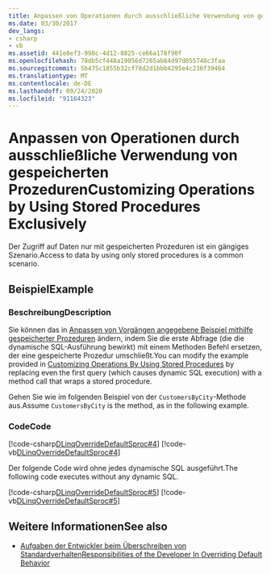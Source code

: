 ```yaml
---
title: Anpassen von Operationen durch ausschließliche Verwendung von gespeicherten Prozeduren
ms.date: 03/30/2017
dev_langs:
- csharp
- vb
ms.assetid: 441e8ef3-998c-4d12-8825-ce66a178f90f
ms.openlocfilehash: 78db5cf448a19056d7265ab84d97d055748c3faa
ms.sourcegitcommit: 5b475c1855b32cf78d2d1bbb4295e4c236f39464
ms.translationtype: MT
ms.contentlocale: de-DE
ms.lasthandoff: 09/24/2020
ms.locfileid: "91164323"
---
```

# <a name="customizing-operations-by-using-stored-procedures-exclusively"></a><span data-ttu-id="a5608-102">Anpassen von Operationen durch ausschließliche Verwendung von gespeicherten Prozeduren</span><span class="sxs-lookup"><span data-stu-id="a5608-102">Customizing Operations by Using Stored Procedures Exclusively</span></span>

<span data-ttu-id="a5608-103">Der Zugriff auf Daten nur mit gespeicherten Prozeduren ist ein gängiges Szenario.</span><span class="sxs-lookup"><span data-stu-id="a5608-103">Access to data by using only stored procedures is a common scenario.</span></span>  
  
## <a name="example"></a><span data-ttu-id="a5608-104">Beispiel</span><span class="sxs-lookup"><span data-stu-id="a5608-104">Example</span></span>  
  
### <a name="description"></a><span data-ttu-id="a5608-105">Beschreibung</span><span class="sxs-lookup"><span data-stu-id="a5608-105">Description</span></span>  

 <span data-ttu-id="a5608-106">Sie können das in [Anpassen von Vorgängen angegebene Beispiel mithilfe gespeicherter Prozeduren](customizing-operations-by-using-stored-procedures.md) ändern, indem Sie die erste Abfrage (die die dynamische SQL-Ausführung bewirkt) mit einem Methoden Befehl ersetzen, der eine gespeicherte Prozedur umschließt.</span><span class="sxs-lookup"><span data-stu-id="a5608-106">You can modify the example provided in [Customizing Operations By Using Stored Procedures](customizing-operations-by-using-stored-procedures.md) by replacing even the first query (which causes dynamic SQL execution) with a method call that wraps a stored procedure.</span></span>  
  
 <span data-ttu-id="a5608-107">Gehen Sie wie im folgenden Beispiel von der `CustomersByCity`-Methode aus.</span><span class="sxs-lookup"><span data-stu-id="a5608-107">Assume `CustomersByCity` is the method, as in the following example.</span></span>  
  
### <a name="code"></a><span data-ttu-id="a5608-108">Code</span><span class="sxs-lookup"><span data-stu-id="a5608-108">Code</span></span>  

 [!code-csharp[DLinqOverrideDefaultSproc#4](../../../../../../samples/snippets/csharp/VS_Snippets_Data/DLinqOverrideDefaultSproc/cs/northwind.cs#4)]
 [!code-vb[DLinqOverrideDefaultSproc#4](../../../../../../samples/snippets/visualbasic/VS_Snippets_Data/DLinqOverrideDefaultSproc/vb/northwind.vb#4)]  
  
 <span data-ttu-id="a5608-109">Der folgende Code wird ohne jedes dynamische SQL ausgeführt.</span><span class="sxs-lookup"><span data-stu-id="a5608-109">The following code executes without any dynamic SQL.</span></span>  
  
 [!code-csharp[DLinqOverrideDefaultSproc#5](../../../../../../samples/snippets/csharp/VS_Snippets_Data/DLinqOverrideDefaultSproc/cs/Program.cs#5)]
 [!code-vb[DLinqOverrideDefaultSproc#5](../../../../../../samples/snippets/visualbasic/VS_Snippets_Data/DLinqOverrideDefaultSproc/vb/Module1.vb#5)]  
  
## <a name="see-also"></a><span data-ttu-id="a5608-110">Weitere Informationen</span><span class="sxs-lookup"><span data-stu-id="a5608-110">See also</span></span>

- [<span data-ttu-id="a5608-111">Aufgaben der Entwickler beim Überschreiben von Standardverhalten</span><span class="sxs-lookup"><span data-stu-id="a5608-111">Responsibilities of the Developer In Overriding Default Behavior</span></span>](responsibilities-of-the-developer-in-overriding-default-behavior.md)
